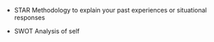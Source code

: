 - STAR Methodology to explain your past experiences or situational responses

- SWOT Analysis of self
